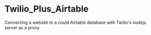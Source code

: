 # Twilio_Plus_Airtable
Connecting a website to a could Airtable database with Twilio's nodejs server as a proxy.
